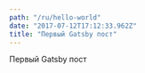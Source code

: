 ```yaml
---
path: "/ru/hello-world"
date: "2017-07-12T17:12:33.962Z"
title: "Первый Gatsby пост"
---
```


Первый Gatsby пост